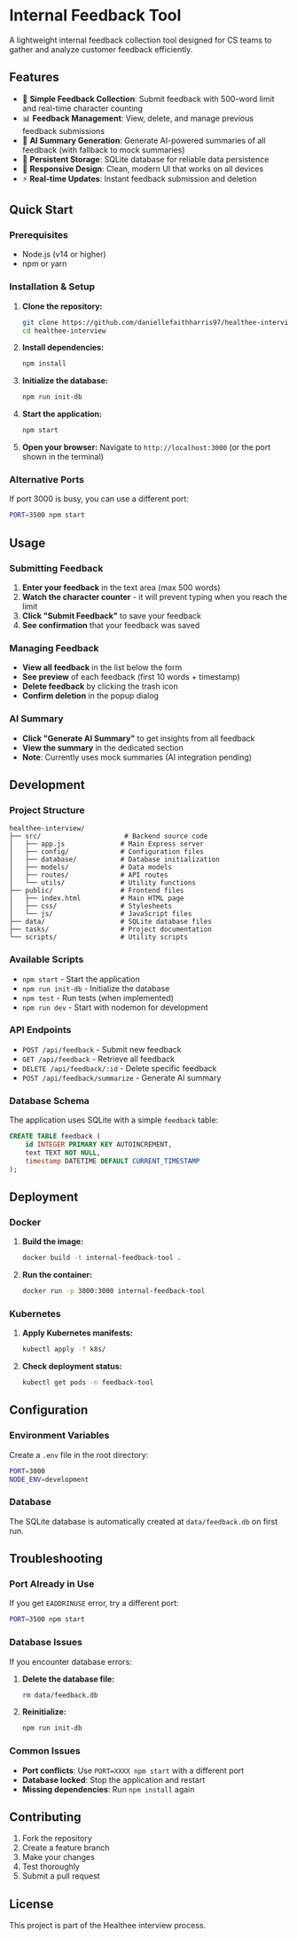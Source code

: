 # Internal Feedback Tool

A lightweight internal feedback collection tool designed for CS teams to gather and analyze customer feedback efficiently.

## Features

- 📝 **Simple Feedback Collection**: Submit feedback with 500-word limit and real-time character counting
- 📊 **Feedback Management**: View, delete, and manage previous feedback submissions
- 🤖 **AI Summary Generation**: Generate AI-powered summaries of all feedback (with fallback to mock summaries)
- 💾 **Persistent Storage**: SQLite database for reliable data persistence
- 🎨 **Responsive Design**: Clean, modern UI that works on all devices
- ⚡ **Real-time Updates**: Instant feedback submission and deletion

## Quick Start

### Prerequisites

- Node.js (v14 or higher)
- npm or yarn

### Installation & Setup

1. **Clone the repository:**
   ```bash
   git clone https://github.com/daniellefaithharris97/healthee-interview.git
   cd healthee-interview
   ```

2. **Install dependencies:**
   ```bash
   npm install
   ```

3. **Initialize the database:**
   ```bash
   npm run init-db
   ```

4. **Start the application:**
   ```bash
   npm start
   ```

5. **Open your browser:**
   Navigate to `http://localhost:3000` (or the port shown in the terminal)

### Alternative Ports

If port 3000 is busy, you can use a different port:

```bash
PORT=3500 npm start
```

## Usage

### Submitting Feedback

1. **Enter your feedback** in the text area (max 500 words)
2. **Watch the character counter** - it will prevent typing when you reach the limit
3. **Click "Submit Feedback"** to save your feedback
4. **See confirmation** that your feedback was saved

### Managing Feedback

- **View all feedback** in the list below the form
- **See preview** of each feedback (first 10 words + timestamp)
- **Delete feedback** by clicking the trash icon
- **Confirm deletion** in the popup dialog

### AI Summary

- **Click "Generate AI Summary"** to get insights from all feedback
- **View the summary** in the dedicated section
- **Note**: Currently uses mock summaries (AI integration pending)

## Development

### Project Structure

```
healthee-interview/
├── src/                     # Backend source code
│   ├── app.js              # Main Express server
│   ├── config/             # Configuration files
│   ├── database/           # Database initialization
│   ├── models/             # Data models
│   ├── routes/             # API routes
│   └── utils/              # Utility functions
├── public/                 # Frontend files
│   ├── index.html          # Main HTML page
│   ├── css/                # Stylesheets
│   └── js/                 # JavaScript files
├── data/                   # SQLite database files
├── tasks/                  # Project documentation
└── scripts/                # Utility scripts
```

### Available Scripts

- `npm start` - Start the application
- `npm run init-db` - Initialize the database
- `npm test` - Run tests (when implemented)
- `npm run dev` - Start with nodemon for development

### API Endpoints

- `POST /api/feedback` - Submit new feedback
- `GET /api/feedback` - Retrieve all feedback
- `DELETE /api/feedback/:id` - Delete specific feedback
- `POST /api/feedback/summarize` - Generate AI summary

### Database Schema

The application uses SQLite with a simple `feedback` table:

```sql
CREATE TABLE feedback (
    id INTEGER PRIMARY KEY AUTOINCREMENT,
    text TEXT NOT NULL,
    timestamp DATETIME DEFAULT CURRENT_TIMESTAMP
);
```

## Deployment

### Docker

1. **Build the image:**
   ```bash
   docker build -t internal-feedback-tool .
   ```

2. **Run the container:**
   ```bash
   docker run -p 3000:3000 internal-feedback-tool
   ```

### Kubernetes

1. **Apply Kubernetes manifests:**
   ```bash
   kubectl apply -f k8s/
   ```

2. **Check deployment status:**
   ```bash
   kubectl get pods -n feedback-tool
   ```

## Configuration

### Environment Variables

Create a `.env` file in the root directory:

```bash
PORT=3000
NODE_ENV=development
```

### Database

The SQLite database is automatically created at `data/feedback.db` on first run.

## Troubleshooting

### Port Already in Use

If you get `EADDRINUSE` error, try a different port:

```bash
PORT=3500 npm start
```

### Database Issues

If you encounter database errors:

1. **Delete the database file:**
   ```bash
   rm data/feedback.db
   ```

2. **Reinitialize:**
   ```bash
   npm run init-db
   ```

### Common Issues

- **Port conflicts**: Use `PORT=XXXX npm start` with a different port
- **Database locked**: Stop the application and restart
- **Missing dependencies**: Run `npm install` again

## Contributing

1. Fork the repository
2. Create a feature branch
3. Make your changes
4. Test thoroughly
5. Submit a pull request

## License

This project is part of the Healthee interview process.